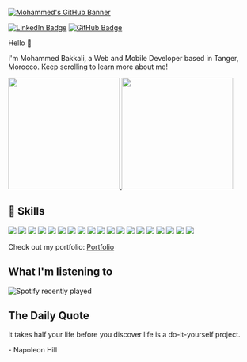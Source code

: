 [![Mohammed's GitHub Banner](./assets/banner.png)](https://mohammed-bakkali.github.io/Portflio/)

[![LinkedIn Badge](https://img.shields.io/badge/LinkedIn-0077B5?style=for-the-badge&logo=linkedin&logoColor=white)]([https://www.linkedin.com/in/daniellaera/](https://www.linkedin.com/in/mohammed-bakkali-4821a123a/))
[![GitHub Badge](https://img.shields.io/badge/GitHub-181717?style=for-the-badge&logo=github&logoColor=white)](https://github.com/mohammed-bakkali)

Hello 👋

I'm Mohammed Bakkali, a Web and Mobile Developer based in Tanger, Morocco. Keep scrolling to learn more about me!

<a href="https://github.com/mohammed-bakkali">
  <img height="225" src="https://github-readme-stats.vercel.app/api?username=mohammed-bakkali&show_icons=true&theme=dark&include_all_commits=true&count_private=true"/>
</a>
<a href="https://github.com/mohammed-bakkali">
  <img height="225" src="https://github-readme-stats.vercel.app/api/top-langs/?username=mohammed-bakkali&theme=dark&layout=compact"/>
</a>




## 💼 Skills

![](https://img.shields.io/badge/HTML5-E34F26?style=for-the-badge&logo=html5&logoColor=white)
![](https://img.shields.io/badge/CSS3-1572B6?style=for-the-badge&logo=css3&logoColor=white)
![](https://img.shields.io/badge/SASS-CC6699?style=for-the-badge&logo=sass&logoColor=white)
![](https://img.shields.io/badge/Bootstrap-7952B3?style=for-the-badge&logo=bootstrap&logoColor=white)
![](https://img.shields.io/badge/Tailwind_CSS-38B2AC?style=for-the-badge&logo=tailwind-css&logoColor=white)
![](https://img.shields.io/badge/JavaScript-323330?style=for-the-badge&logo=javascript&logoColor=F7DF1E)
![](https://img.shields.io/badge/React-20232A?style=for-the-badge&logo=react&logoColor=61DAFB)
![](https://img.shields.io/badge/PHP-777BB4?style=for-the-badge&logo=php&logoColor=white)
![](https://img.shields.io/badge/Laravel-FF2D20?style=for-the-badge&logo=laravel&logoColor=white)
![](https://img.shields.io/badge/MySQL-4479A1?style=for-the-badge&logo=mysql&logoColor=white)
![](https://img.shields.io/badge/MongoDB-4EA94B?style=for-the-badge&logo=mongodb&logoColor=white)
![](https://img.shields.io/badge/SQL-003B57?style=for-the-badge&logo=sql&logoColor=white)
![](https://img.shields.io/badge/Linux-FCC624?style=for-the-badge&logo=linux&logoColor=black)
![](https://img.shields.io/badge/VMware-607078?style=for-the-badge&logo=vmware&logoColor=white)
![](https://img.shields.io/badge/VirtualBox-183A61?style=for-the-badge&logo=virtualbox&logoColor=white)
![](https://img.shields.io/badge/Docker-2496ED?style=for-the-badge&logo=docker&logoColor=white)
![](https://img.shields.io/badge/Visual_Studio_Code-007ACC?style=for-the-badge&logo=visual-studio-code&logoColor=white)
![](https://img.shields.io/badge/Git-F05032?style=for-the-badge&logo=git&logoColor=white)
![](https://img.shields.io/badge/Jira-0052CC?style=for-the-badge&logo=jira&logoColor=white)




Check out my portfolio: [Portfolio](https://mohammed-bakkali.github.io/Portflio/)
## What I'm listening to

![Spotify recently played](https://spotify-recently-played-readme.vercel.app/api?user=11145527221&unique={true|1|on|yes})

## The Daily Quote

<p>It takes half your life before you discover life is a do-it-yourself project.</p>

<p>- Napoleon Hill</p>
